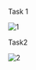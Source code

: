 Task 1

![1](https://github.com/user-attachments/assets/806bf5aa-3f64-457a-a23b-c097c2d99b03)

Task2

![2](https://github.com/user-attachments/assets/2dcff8c3-392a-4e13-8cbd-956d8d259644)
